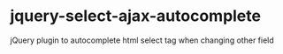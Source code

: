 # jquery-select-ajax-autocomplete
jQuery plugin to autocomplete html select tag when changing other field
